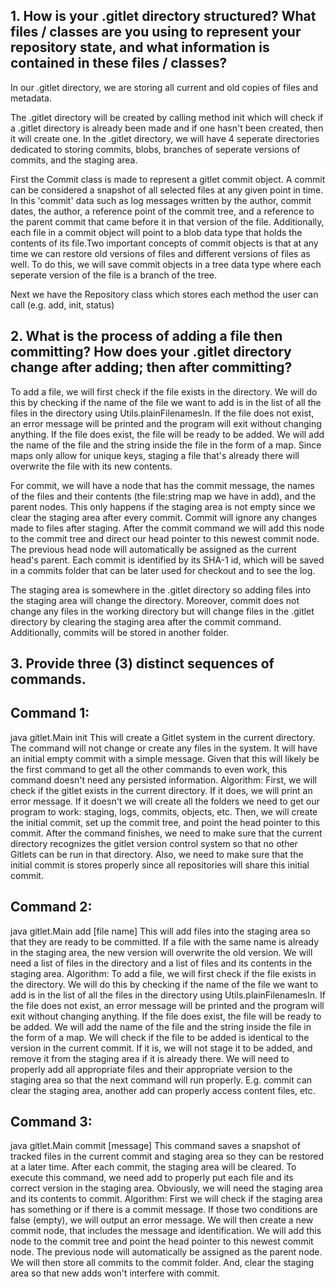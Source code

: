 ## 1. How is your .gitlet directory structured? What files / classes are you using to represent your repository state, and what information is contained in these files / classes?

In our .gitlet directory, we are storing all current and old copies of files and metadata.

The .gitlet directory will be created by calling method init which will check if a .gitlet directory is already been made and if one hasn't been 
created, then it will create one. In the .gitlet directory, we will have 4 seperate directories dedicated to storing commits, blobs, 
branches of seperate versions of commits, and the staging area.

First the Commit class is made to represent a gitlet commit object. A commit can be considered a snapshot
of all selected files at any given point in time. In this 'commit' data such as log messages written by the author,
commit dates, the author, a reference point of the commit tree, and a reference to the parent commit that came before
it in that version of the file. Additionally, each file in a commit object will point to a blob data type that holds 
the contents of its file.Two important concepts of commit objects is that at any time we can 
restore old versions of files and different versions of files as well. To do this, we will save commit objects in a 
tree data type where each seperate version of the file is a branch of the tree.

Next we have the Repository class which stores each method the user can call (e.g. add, init, status)


## 2. What is the process of adding a file then committing? How does your .gitlet directory change after adding; then after committing?

To add a file, we will first check if the file exists in the directory. We will do this by checking if the name of the file we want to add is in the list of all the files in the directory using Utils.plainFilenamesIn. If the file does not exist, an error message will be printed and the program will exit without changing anything. If the file does exist, the file will be ready to be added. We will add the name of the file and the string inside the file in the form of a map. Since maps only allow for unique keys, staging a file that's already there will overwrite the file with its new contents. 

For commit, we will have a node that has the commit message, the names of the files and their contents (the file:string map we have in add), and the parent nodes. This only happens if the staging area is not empty since we clear the staging area after every commit. Commit will ignore any changes made to files after staging. After the commit command we will add this node to the commit tree and direct our head pointer to this newest commit node. The previous head node will automatically be assigned as the current head's parent. Each commit is identified by its SHA-1 id, which will be saved in a commits folder that can be later used for checkout and to see the log.

The staging area is somewhere in the .gitlet directory so adding files into the staging area will change the directory. Moreover, commit does not change any files in the working directory but will change files in the .gitlet directory by clearing the staging area after the commit command. Additionally, commits will be stored in another folder.

## 3. Provide three (3) distinct sequences of commands. 

## Command 1:
java gitlet.Main init
This will create a Gitlet system in the current directory. The command will not change or create any files in the system. It will have an initial empty commit with a simple message.
Given that this will likely be the first command to get all the other commands to even work, this command doesn't need any persisted information.
Algorithm:
First, we will check if the gitlet exists in the current directory. If it does, we will print an error message. If it doesn't we will create all the folders we need to get our program to work: staging, logs, commits, objects, etc. Then, we will create the initial commit, set up the commit tree, and point the head pointer to this commit. 
After the command finishes, we need to make sure that the current directory recognizes the gitlet version control system so that no other Gitlets can be run in that directory. Also, we need to make sure that the initial commit is stores properly since all repositories will share this initial commit.

## Command 2:
java gitlet.Main add [file name]
This will add files into the staging area so that they are ready to be committed. If a file with the same name is already in the staging area, the new version will overwrite the old version.
We will need a list of files in the directory and a list of files and its contents in the staging area. 
Algorithm:
To add a file, we will first check if the file exists in the directory. We will do this by checking if the name of the file we want to add is in the list of all the files in the directory using Utils.plainFilenamesIn. If the file does not exist, an error message will be printed and the program will exit without changing anything. If the file does exist, the file will be ready to be added. We will add the name of the file and the string inside the file in the form of a map. We will check if the file to be added is identical to the version in the current commit. If it is, we will not stage it to be added, and remove it from the staging area if it is already there.
We will need to properly add all appropriate files and their appropriate version to the staging area so that the next command will run properly. E.g. commit can clear the staging area, another add can properly access content files, etc.

## Command 3:
java gitlet.Main commit [message]
This command saves a snapshot of tracked files in the current commit and staging area so they can be restored at a later time. After each commit, the staging area will be cleared. 
To execute this command, we need add to properly put each file and its correct version in the staging area. Obviously, we will need the staging area and its contents to commit.
Algorithm:
First we will check if the staging area has something or if there is a commit message. If those two conditions are false (empty), we will output an error message. We will then create a new commit node, that includes the message and identification. We will add this node to the commit tree and point the head pointer to this newest commit node. The previous node will automatically be assigned as the parent node. We will then store all commits to the commit folder. And, clear the staging area so that new adds won't interfere with commit.
